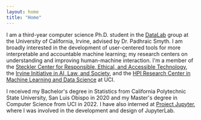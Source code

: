 ```yaml
---
layout: home
title: "Home"
---
```


I am a third-year computer science Ph.D. student in the <a href="https://www.ics.uci.edu/~smyth/research_group.html">DataLab</a> group at the University of California, Irvine, advised by Dr. Padhraic Smyth. I am broadly interested in the development of user-centered tools for more interpretable and accountable machine learning; my research centers on understanding and improving human-machine interaction. I'm a member of the <a href="https://create.ics.uci.edu/">Steckler Center for Responsible, Ethical, and Accessible Technology</a>, the <a href="https://ucinoyce.org/">Irvine Initiative in AI, Law, and Society</a>, and the <a href="https://hpi.ics.uci.edu/">HPI Research Center in Machine Learning and Data Science</a> at UCI.

I received my Bachelor's degree in Statistics from California Polytechnic State University, San Luis Obispo in 2020 and my Master's degree in Computer Science from UCI in 2022. I have also interned at <a href="https://jupyter.org/">Project Jupyter</a>, where I was involved in the development and design of JupyterLab. 